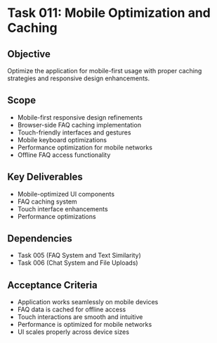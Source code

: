 
# Task 011: Mobile Optimization and Caching

## Objective
Optimize the application for mobile-first usage with proper caching strategies and responsive design enhancements.

## Scope
- Mobile-first responsive design refinements
- Browser-side FAQ caching implementation
- Touch-friendly interfaces and gestures
- Mobile keyboard optimizations
- Performance optimization for mobile networks
- Offline FAQ access functionality

## Key Deliverables
- Mobile-optimized UI components
- FAQ caching system
- Touch interface enhancements
- Performance optimizations

## Dependencies
- Task 005 (FAQ System and Text Similarity)
- Task 006 (Chat System and File Uploads)

## Acceptance Criteria
- Application works seamlessly on mobile devices
- FAQ data is cached for offline access
- Touch interactions are smooth and intuitive
- Performance is optimized for mobile networks
- UI scales properly across device sizes
